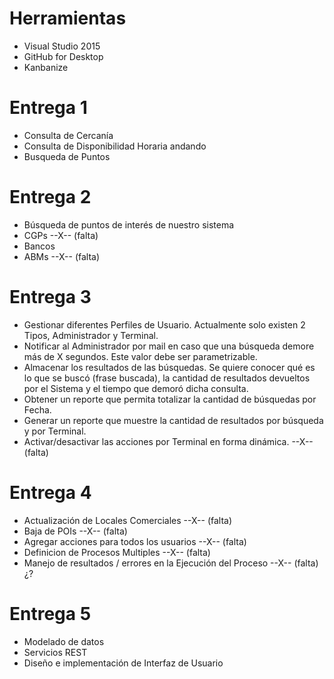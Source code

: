 # Herramientas
* Visual Studio 2015
* GitHub for Desktop
* Kanbanize

# Entrega 1
* Consulta de Cercanía
* Consulta de Disponibilidad Horaria andando
* Busqueda de Puntos

# Entrega 2
* Búsqueda de puntos de interés de nuestro sistema
* CGPs  --X-- (falta)
* Bancos
* ABMs --X-- (falta)

# Entrega 3
* Gestionar diferentes Perfiles de Usuario. Actualmente solo existen 2 Tipos, Administrador y Terminal.
* Notificar al Administrador por mail en caso que una búsqueda demore más de X segundos. Este valor debe ser parametrizable. 
* Almacenar los resultados de las búsquedas. Se quiere conocer qué es lo que se buscó (frase buscada), la cantidad de resultados devueltos por el Sistema y el tiempo que demoró dicha consulta.
* Obtener un reporte que permita totalizar la cantidad de búsquedas por Fecha.
* Generar un reporte que muestre la cantidad de resultados por búsqueda y por Terminal.
* Activar/desactivar las acciones por Terminal en forma dinámica. --X-- (falta)

# Entrega 4
* Actualización de Locales Comerciales --X-- (falta)
* Baja de POIs --X-- (falta)
* Agregar acciones para todos los usuarios --X-- (falta)
* Definicion de Procesos Multiples --X-- (falta)
* Manejo de resultados / errores en la Ejecución del Proceso --X-- (falta) ¿?

# Entrega 5
* Modelado de datos
* Servicios REST
* Diseño e implementación de Interfaz de Usuario
